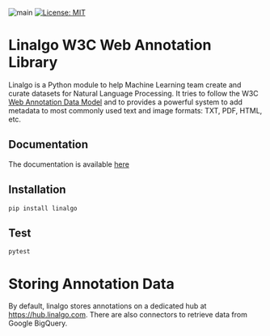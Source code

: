 ![main](https://github.com/github/docs/actions/workflows/main.yml/badge.svg)
[![License: MIT](https://img.shields.io/badge/License-MIT-yellow.svg)](https://opensource.org/licenses/MIT)

# Linalgo W3C Web Annotation Library

Linalgo is a Python module to help Machine Learning team create and curate 
datasets for Natural Language Processing. It tries to follow
the W3C [Web Annotation Data Model](https://www.w3.org/TR/annotation-model/) and
to provides a powerful system to add metadata to most commonly used text and
image formats: TXT, PDF, HTML, etc.

## Documentation

The documentation is available [here](https://linalgo.github.io/annotate-sdk/)

## Installation 

```
pip install linalgo
```

## Test

```
pytest
```

# Storing Annotation Data

By default, linalgo stores annotations on a dedicated hub at https://hub.linalgo.com.
There are also connectors to retrieve data from Google BigQuery.


